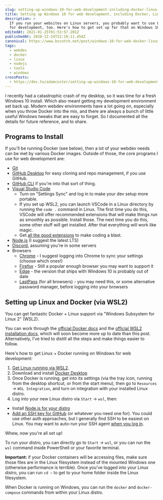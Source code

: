 ```yaml
---
slug: setting-up-windows-10-for-web-development-including-docker-linux-and-node-js
title: Setting up Windows 10 for web development, including Docker, Linux, and Node.js
description: >
  If you run your websites on Linux servers, you probably want to use Linux
  for development, too. Here's how to get set up for that on Windows 10.
editedAt: 2021-01-25T01:53:57.201Z
publishedAt: 2020-12-24T22:10:11.454Z
canonical: https://www.bscotch.net/post/windows-10-for-web-docker-linux
tags:
  - webdev
  - docker
  - linux
  - nodejs
  - tools
  - windows
crossPosts:
  - https://dev.to/adamcoster/setting-up-windows-10-for-web-development-including-docker-linux-and-node-js-3fjk
---
```


I recently had a catastrophic crash of my desktop, so it was time for a fresh Windows 10 install. Which also meant getting my development environment set back up. Modern webdev environments have a lot going on, especially when you throw Docker into the mix, and there are always a bunch of little useful Windows tweaks that are easy to forget. So I documented all the details for future reference, and to share.

## Programs to Install

If you'll be running Docker (see below), then a lot of your webdev needs can be met by various Docker images. Outside of those, the core programs I use for web development are:

- [Git](https://git-scm.com/downloads)
- [GitHub Desktop](https://desktop.github.com/) for easy cloning and repo management, if you use GitHub.
- [GitHub CLI](https://cli.github.com/) if you're into that sort of thing.
- [Visual Studio Code](https://code.visualstudio.com/)
  - Turn on "Settings Sync" and log in to make your dev setup more portable.
  - If you set up WSL2, you can launch VSCode in a Linux directory by running the `code .` command in Linux. The first time you do this, VSCode will offer recommended extensions that will make things run as smoothly as possible. Install those. The next time you do this, some other stuff will get installed. After that everything will work like magic.
  - Get [all the good extensions](/blog/joyful-coding-vscode-extensions-settings) to make coding a blast.
- [Node.js](https://nodejs.org/en/download/) (I suggest the latest LTS)
- [Discord](https://discord.com/download), assuming you're in some servers
- Browsers
  - [Chrome](https://www.google.com/chrome/) - I suggest logging into Chrome to sync your settings (choose which ones!)
  - [Firefox](https://www.mozilla.org/en-US/firefox/new/) - Still a popular enough browser you may want to support it
  - [Edge](https://www.microsoft.com/en-us/edge) - the version that ships with Windows 10 is probably out of date
  - [LastPass](https://lastpass.com/misc_download2.php) (for all browsers) - you may need this, or some alternative password manager, before logging into your browsers

## Setting up Linux and Docker (via WSL2)

You can get fantastic Docker + Linux support via "Windows Subsystem for Linux 2" (WSL2).

You can work through the [official Docker docs](https://docs.docker.com/docker-for-windows/wsl/) and the [official WSL2 installation docs](https://docs.microsoft.com/en-us/windows/wsl/install-win10), which will soon become more up to date than this post. Alternatively, I've tried to distill all the steps and make things easier to follow.

Here's how to get Linux + Docker running on Windows for web development:

1. [Get Linux running via WSL2](https://www.bscotch.net/post/linux-on-windows).
1. Download and install [Docker Desktop](https://www.docker.com/products/docker-desktop)
1. Once Docker is running, get into its settings (via the tray icon, running from the desktop shortcut, or from the start menu), then go to `Resources` &rarr; `WSL Integration`, and turn on integration with your installed Linux distro.
1. Log into your new Linux distro via `Start` &rarr; `wsl`, then:

- Install [Node.js for your distro](https://nodejs.org/en/download/package-manager/)
- [Add an SSH key for GitHub](https://docs.github.com/en/free-pro-team@latest/github/authenticating-to-github/generating-a-new-ssh-key-and-adding-it-to-the-ssh-agent) (or whatever you need one for). You could use other auth approaches, but I generally find SSH to be easiest on Linux. You may want to auto-run your SSH agent [when you log in](https://stackoverflow.com/questions/18880024/start-ssh-agent-on-login).

Whew, now you're all set up!

To run your distro, you can directly go to `Start` &rarr; `wsl`, or you can run the `wsl` command inside PowerShell or your favorite terminal.

**Important:** if your Docker containers will be accessing files, make sure those files are in the Linux filesystem instead of the mounted Windows one (otherwise performance is terrible). Once you've logged into your Linux distro, you can run `cd ~` to get to your home folder inside the Linux filesystem.

When Docker is running on Windows, you can run the `docker` and `docker-compose` commands from within your Linux distro.
